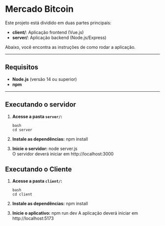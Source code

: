 # Mercado Bitcoin

Este projeto está dividido em duas partes principais:

- **client/**: Aplicação frontend (Vue.js)
- **server/**: Aplicação backend (Node.js/Express)

Abaixo, você encontra as instruções de como rodar a aplicação.

---

## Requisitos

- **Node.js** (versão 14 ou superior)
- **npm**

---

## Executando o servidor

1. **Acesse a pasta `server/`:**

   ```
   bash
   cd server
   ```

2. **Instale as dependências:**
   npm install 

3. **Inicie o servidor:**
   node server.js  
   O servidor deverá iniciar em http://localhost:3000

## Executando o Cliente

1. **Acesse a pasta `client/`:**
   ```
   bash
   cd client
   ```

2. **Instale as dependências:**
   npm install

3. **Inicie o aplicativo:**
   npm run dev 
   A aplicação deverá iniciar em http://localhost:5173
